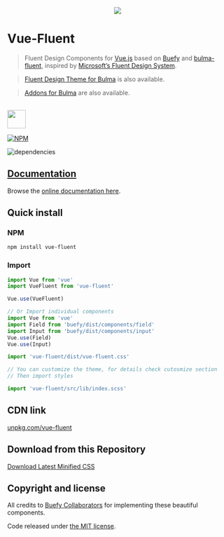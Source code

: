 <p align="center"><img src="https://raw.githubusercontent.com/jbeguna04/vue-fluent/master/logodesigns/logotype1blue.png"></p>

# Vue-Fluent
> Fluent Design Components for [Vue.js](https://vuejs.org) based on [Buefy](https://github.com/buefy/buefy) and [bulma-fluent](https://mubaidr.github.io/vue-fluent/), inspired by [Microsoft’s Fluent Design System](https://fluent.microsoft.com).

> [Fluent Design Theme for Bulma](https://github.com/mubaidr/bulma-fluent) is also available.

> [Addons for Bulma](https://github.com/mubaidr/bulma-addons) are also available.

<br/>

<a href="https://patreon.com/mubaidr">
  <img src="https://c5.patreon.com/external/logo/become_a_patron_button@2x.png" height="42">
</a>

[![NPM](https://nodei.co/npm/vue-fluent.png?compact=true)](https://nodei.co/npm/vue-fluent/)

![dependencies](https://david-dm.org/mubaidr/vue-fluent.svg)

## [Documentation](https://mubaidr.github.io/vue-fluent/)

Browse the [online documentation here](https://mubaidr.github.io/vue-fluent/).

## Quick install

### NPM

```sh
npm install vue-fluent
```

### Import

```js
import Vue from 'vue'
import VueFluent from 'vue-fluent'

Vue.use(VueFluent)

// Or Import individual components
import Vue from 'vue'
import Field from 'buefy/dist/components/field'
import Input from 'buefy/dist/components/input'
Vue.use(Field)
Vue.use(Input)

import 'vue-fluent/dist/vue-fluent.css'

// You can customize the theme, for details check cutosmize section
// Then import styles

import 'vue-fluent/src/lib/index.scss'
```

## CDN link

[unpkg.com/vue-fluent](https://unpkg.com/vue-fluent/dist/)

## Download from this Repository

[Download Latest Minified CSS](https://raw.githubusercontent.com/mubaidr/vue-fluent/master/dist/)

## Copyright and license

All credits to <a href="//github.com/buefy/buefy#collaborators">Buefy Collaborators</a> for implementing these beautiful components.

Code released under [the MIT license](https://github.com/mubaidr/vue-fluent/blob/master/LICENSE).
